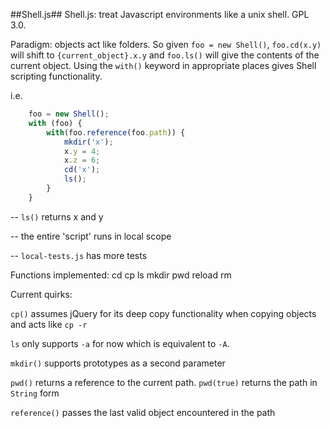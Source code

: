 ##Shell.js##
Shell.js: treat Javascript environments like a unix shell. GPL 3.0.

Paradigm: objects act like folders. So given `foo = new Shell()`, `foo.cd(x.y)` will shift to `{current_object}.x.y` and `foo.ls()` will give the contents of the current object. Using the `with()` keyword in appropriate places gives Shell scripting functionality.

i.e.
```javascript
	foo = new Shell();
    with (foo) {
        with(foo.reference(foo.path)) {
            mkdir('x');
            x.y = 4;
            x.z = 6;
            cd('x');
            ls();
        }
    }
```

-- `ls()` returns x and y

-- the entire 'script' runs in local scope

-- `local-tests.js` has more tests

Functions implemented:
cd  cp  ls  mkdir   pwd reload  rm

Current quirks:

`cp()` assumes jQuery for its deep copy functionality when copying objects and acts like `cp -r`

`ls` only supports `-a` for now which is equivalent to `-A`.

`mkdir()` supports prototypes as a second parameter

`pwd()` returns a reference to the current path. `pwd(true)` returns the path in `String` form

`reference()` passes the last valid object encountered in the path
